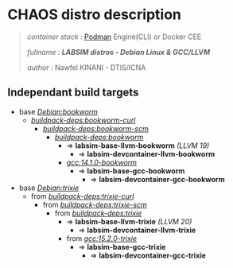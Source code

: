 # CHAOS distro description

> *container stack* : [Podman](https://podman.io/) Engine(CLI) or Docker CEE 
>
> *fullname* : ***LABSIM distros - Debian Linux & GCC/LLVM***
>
> *author* : Nawfel KINANI - DTIS/ICNA

## Independant build targets

- base [*Debian:bookworm*](https://hub.docker.com/_/debian)
  - [*buildpack-deps:bookworm-curl*](https://hub.docker.com/_/buildpack-deps)
    - [*buildpack-deps:bookworm-scm*](https://hub.docker.com/_/buildpack-deps)
      - [*buildpack-deps:bookworm*](https://hub.docker.com/_/buildpack-deps)  
        - => **labsim-base-llvm-bookworm** *(LLVM 19)* 
          - => **labsim-devcontainer-llvm-bookworm**
        - [*gcc:14.1.0-bookworm*](https://hub.docker.com/_/gcc)
          - => **labsim-base-gcc-bookworm**
            - => **labsim-devcontainer-gcc-bookworm**
- base [*Debian:trixie*](https://hub.docker.com/_/debian)
  - from [*buildpack-deps:trixie-curl*](https://hub.docker.com/_/buildpack-deps)
    - from [*buildpack-deps:trixie-scm*](https://hub.docker.com/_/buildpack-deps)
      - from [*buildpack-deps:trixie*](https://hub.docker.com/_/buildpack-deps)
        - => **labsim-base-llvm-trixie** *(LLVM 20)*
          - => **labsim-devcontainer-llvm-trixie**
        - from [*gcc:15.2.0-trixie*](https://hub.docker.com/_/gcc)
          - => **labsim-base-gcc-trixie**
            - => **labsim-devcontainer-gcc-trixie**
